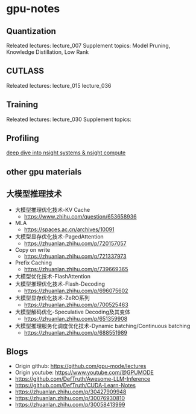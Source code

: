 # gpu-notes
## Quantization
Releated lectures: lecture_007
Supplement topics: Model Pruning, Knowledge Distillation, Low Rank 

## CUTLASS
Releated lectures: lecture_015 lecture_036

## Training
Releated lectures: lecture_030
Supplement topics: 

## Profiling
[deep dive into nsight systems & nsight compute](https://www.bilibili.com/video/BV13w411o7cu/?vd_source=0dbf2127104db17df5c266d1153eab03)

## other gpu materials

## 大模型推理技术
+ 大模型推理优化技术-KV Cache
  + https://www.zhihu.com/question/653658936
+ MLA
  + https://spaces.ac.cn/archives/10091
+ 大模型显存优化技术-PagedAttention
  + https://zhuanlan.zhihu.com/p/720157057
+ Copy on write
  + https://zhuanlan.zhihu.com/p/721337973
+ Prefix Caching
  + https://zhuanlan.zhihu.com/p/739669365
+ 大模型优化技术-FlashAttention
+ 大模型推理优化技术-Flash-Decoding
  + https://zhuanlan.zhihu.com/p/696075602
+ 大模型显存优化技术-ZeRO系列
  + https://zhuanlan.zhihu.com/p/700525463
+ 大模型解码优化-Speculative Decoding及其变体
  + https://zhuanlan.zhihu.com/p/651359908
+ 大模型推理服务化调度优化技术-Dynamic batching/Continuous batching
  + https://zhuanlan.zhihu.com/p/688551989

## Blogs
+ Origin github: https://github.com/gpu-mode/lectures
+ Origin youtube: https://www.youtube.com/@GPUMODE
+ https://github.com/DefTruth/Awesome-LLM-Inference
+ https://github.com/DefTruth/CUDA-Learn-Notes
+ https://zhuanlan.zhihu.com/p/30427909948
+ https://zhuanlan.zhihu.com/p/30076930810
+ https://zhuanlan.zhihu.com/p/30058413999

